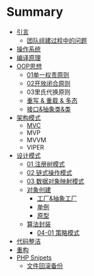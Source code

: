 # Summary

* [引言](README.md)
   * [团队组建过程中的问题](tuan_dui_zu_jian_guo_cheng_zhong_de_wen_ti.md)
* [操作系统](chapter1.md)
* [编译原理](bian_yi_yuan_li.md)
* [OOP思想](oopsi_xiang.md)
   * [01单一权责原则](dan_yi_quan_ze_yuan_ze.md)
   * [02开放闭合原则](kai_fang_bi_he_yuan_ze.md)
   * 03里氏代换原则
   * [重写 & 重载 & 多态](01_zhong_xie_&_zhong_zai_&_duo_tai.md)
   * [接口&抽象类&类](03_jie_53e326_chou_xiang_7c7b26_lei.md)
* [架构模式](jia_gou_mo_shi.md)
   * [MVC](mvc.md)
   * MVP
   * MVVM
   * VIPER
* [设计模式](she_ji_mo_shi.md)
   * [01 注册树模式](01_zhu_ce_shu_mo_shi.md)
   * [02 链式操作模式](02_lian_shi_cao_zuo_mo_shi.md)
   * [03 数据对象映射模式](03_shu_ju_dui_xiang_ying_she_mo_shi_ff0d_orm.md)
   * [对象创建](03_dui_xiang_chuang_jian_gong_chang_dan_li_yuan_xi.md)
       * [工厂&抽象工厂](gong_538226_chou_xiang_gong_chang.md)
       * [单例](03-02_dan_li.md)
       * [原型](yuan_xing.md)
   * [算法封装](suan_fa_feng_zhuang.md)
       * [04-01 策略模式](01_ce_lve_mo_shi.md)
* [代码整洁](dai_ma_zheng_ji.md)
* [重构](zhong_gou.md)
* [PHP Snipets](php_snipets.md)
   * [文件回滚备份](wen_jian_hui_gun_bei_fen.md)

